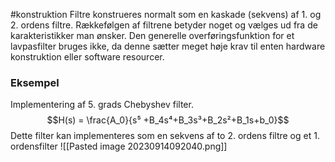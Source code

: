 #konstruktion 
Filtre konstrueres normalt som en kaskade (sekvens) af 1. og 2. ordens filtre. Rækkefølgen af filtrene betyder noget og vælges ud fra de karakteristikker man ønsker. 
Den generelle overføringsfunktion for et lavpasfilter bruges ikke, da denne sætter meget høje krav til enten hardware konstruktion eller software resourcer.

### Eksempel
Implementering af 5. grads Chebyshev filter.
$$H(s) = \frac{A_0}{s⁵ +B_4s⁴+B_3s³+B_2s²+B_1s+b_0}$$
Dette filter kan implementeres som en sekvens af to 2. ordens filtre og et 1. ordensfilter
![[Pasted image 20230914092040.png]]

